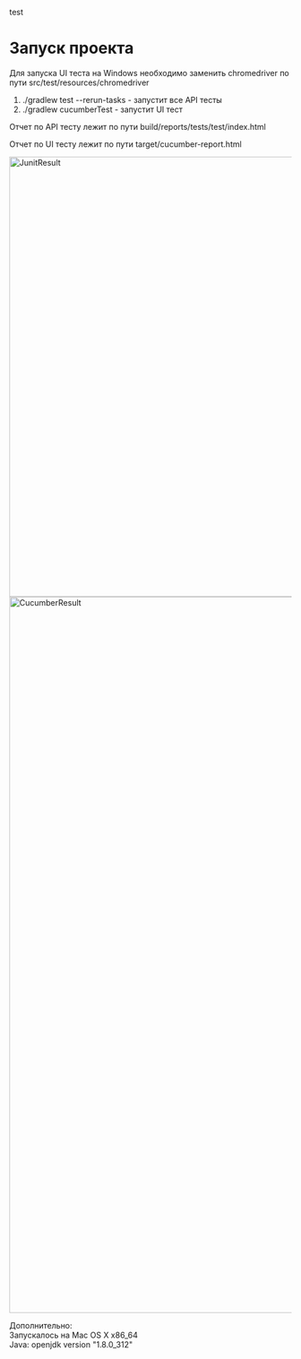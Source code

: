 test
# Запуск проекта

Для запуска UI теста на Windows необходимо заменить chromedriver по пути src/test/resources/chromedriver 

1) ./gradlew test --rerun-tasks - запустит все API тесты
2) ./gradlew cucumberTest - запустит UI тест

Отчет по API тесту лежит по пути build/reports/tests/test/index.html

Отчет по UI тесту лежит по пути target/cucumber-report.html

<img width="786" alt="JunitResult" src="https://user-images.githubusercontent.com/52101777/159156656-3b42e7a7-c1f5-46fb-b48e-be09b3a53969.png">
<img width="1279" alt="CucumberResult" src="https://user-images.githubusercontent.com/52101777/159156674-532293b1-6384-4c1a-b5ab-c44f9c857f7e.png">


Дополнительно:  
Запускалось на Mac OS X x86_64  
Java: openjdk version "1.8.0_312" 
